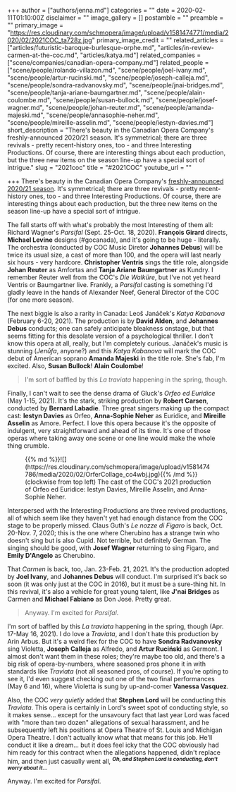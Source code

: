 +++
author = ["authors/jenna.md"]
categories = ""
date = 2020-02-11T01:10:00Z
disclaimer = ""
image_gallery = []
postamble = ""
preamble = ""
primary_image = "https://res.cloudinary.com/schmopera/image/upload/v1581474771/media/2020/02/2021COC_ta728z.jpg"
primary_image_credit = ""
related_articles = ["articles/futuristic-baroque-burlesque-orphe.md", "articles/in-review-carmen-at-the-coc.md", "articles/katya.md"]
related_companies = ["scene/companies/canadian-opera-company.md"]
related_people = ["scene/people/rolando-villazon.md", "scene/people/joel-ivany.md", "scene/people/artur-rucinski.md", "scene/people/joseph-calleja.md", "scene/people/sondra-radvanovsky.md", "scene/people/jnai-bridges.md", "scene/people/tanja-ariane-baumgartner.md", "scene/people/alain-coulombe.md", "scene/people/susan-bullock.md", "scene/people/josef-wagner.md", "scene/people/johan-reuter.md", "scene/people/amanda-majeski.md", "scene/people/annasophie-neher.md", "scene/people/mireille-asselin.md", "scene/people/iestyn-davies.md"]
short_description = "There's beauty in the Canadian Opera Company's freshly-announced 2020/21 season. It's symmetrical; there are three revivals - pretty recent-history ones, too - and three Interesting Productions. Of course, there are interesting things about each production, but the three new items on the season line-up have a special sort of intrigue."
slug = "2021coc"
title = "#2021COC"
youtube_url = ""

+++
There's beauty in the Canadian Opera Company's [freshly-announced 2020/21 season](https://www.coc.ca/season-listing-page). It's symmetrical; there are three revivals - pretty recent-history ones, too - and three Interesting Productions. Of course, there are interesting things about each production, but the three new items on the season line-up have a special sort of intrigue.

The fall starts off with what's probably the most Interesting of them all: Richard Wagner's _Parsifal_ (Sept. 25-Oct. 18, 2020). **François Girard** directs, **Michael Levine** designs (#gocanada), and it's going to be huge - literally. The orchestra (conducted by COC Music Diretor **Johannes Debus**) will be twice its usual size, a cast of more than 100, and the opera will last nearly six hours - very hardcore. **Christopher Ventris** sings the title role, alongside **Johan Reuter** as Amfortas and **Tanja Ariane Baumgartner** as Kundry. I remember Reuter well from the COC's _Die Walküre_, but I've not yet heard Ventris or Baumgartner live. Frankly, a _Parsifal_ casting is something I'd gladly leave in the hands of Alexander Neef, General Director of the COC (for one more season).

The next biggie is also a rarity in Canada: Leoš Janáček's _Katya Kabanova_ (February 6-20, 2021). The production is by **David Alden**, and **Johannes Debus** conducts; one can safely anticipate bleakness onstage, but that seems fitting for this desolate version of a psychological thriller. I don't know this opera at all, really, but I'm completely curious. Janáček's music is stunning (_Jenůfa_, anyone?) and this _Katya Kabanova_ will mark the COC debut of American soprano **Amanda Majeski** in the title role. She's fab, I'm excited. Also, **Susan Bullock**! **Alain Coulombe**!

> I'm sort of baffled by this _La traviata_ happening in the spring, though.

Finally, I can't wait to see the dense drama of Gluck's _Orfeo ed Euridice_ (May 1-15, 2021). It's the stark, striking production by **Robert Carsen**, conducted by **Bernard Labadie**. Three great singers making up the compact cast: **Iestyn Davies** as Orfeo, **Anna-Sophie Neher** as Euridice, and **Mireille Asselin** as Amore. Perfect. I love this opera because it's the opposite of indulgent, very straightforward and ahead of its time. It's one of those operas where taking away one scene or one line would make the whole thing crumble.

<figure data-type="image">{{% md %}}![](https://res.cloudinary.com/schmopera/image/upload/v1581474786/media/2020/02/OrferCollage_co4wbj.jpg){{% /md %}}

<figcaption>(clockwise from top left) The cast of the COC's 2021 production of Orfeo ed Euridice: Iestyn Davies, Mireille Asselin, and Anna-Sophie Neher.</figcaption>

</figure>

Interspersed with the Interesting Productions are three revived productions, all of which seem like they haven't yet had enough distance from the COC stage to be properly missed. Claus Guth's _Le nozze di Figaro_ is back, Oct. 20-Nov. 7, 2020; this is the one where Cherubino has a strange twin who doesn't sing but is also Cupid. Not terrible, but definitely German. The singing should be good, with **Josef Wagner** returning to sing Figaro, and **Emily D'Angelo** as Cherubino.

That _Carmen_ is back, too, Jan. 23-Feb. 21, 2021. It's the production adopted by **Joel Ivany**, and **Johannes Debus** will conduct. I'm surprised it's back so soon (it was only just at the COC in 2016), but it must be a sure-thing hit. In this revival, it's also a vehicle for great young talent, like **J'nai Bridges** as Carmen and **Michael Fabiano** as Don José. Pretty great.

> Anyway. I'm excited for _Parsifal_.

I'm sort of baffled by this _La traviata_ happening in the spring, though (Apr. 17-May 16, 2021). I do love a _Traviata_, and I don't hate this production by Arin Arbus. But it's a weird flex for the COC to have **Sondra Radvanovsky** sing Violetta, **Joseph Calleja** as Alfredo, and **Artur Ruciński** as Germont. I almost don't want them in these roles; they're maybe too old, and there's a big risk of opera-by-numbers, where seasoned pros phone it in with standards like _Traviata_ (not all seasoned pros, of course). If you're opting to see it, I'd even suggest checking out one of the two final performances (May 6 and 16), where Violetta is sung by up-and-comer **Vanessa Vasquez**.

Also, the COC _very quietly_ added that **Stephen Lord** will be conducting this _Traviata_. This opera is certainly in Lord's sweet spot of conducting style, so it makes sense... except for the unsavoury fact that last year Lord was faced with "more than two dozen" allegations of sexual harassment, and he subsequently left his positions at Opera Theatre of St. Louis and Michigan Opera Theatre. I don't actually know what that means for this job. He'll conduct it like a dream... but it does feel icky that the COC obviously had him ready for this contract when the allegations happened, didn't replace him, and then just casually went all, <sup>**_Oh, and Stephen Lord is conducting, don't worry about it..._**</sup>

Anyway. I'm excited for _Parsifal_.